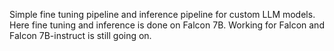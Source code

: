 Simple fine tuning pipeline and inference pipeline for custom LLM models.
Here fine tuning and inference is done on Falcon 7B.
Working for Falcon and Falcon 7B-instruct is still going on.